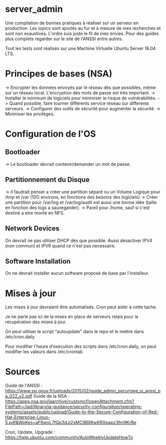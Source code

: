 # server_admin

Une compilation de bonnes pratiques à réaliser sur un serveur en production. Les topics sont ajoutés au fur et à mesure de mes recherches et sont non exaustives. L'ordre suis juste le fil de mes envies. Pour des guides plus complets regarder sur le site de l'ANSSI entre autres.

Tout les tests sont réalisés sur une Machine Virtuelle Ubuntu Server 18.04 LTS.

# Principes de bases (NSA)

-> Encrypter les données envoyés par le réseau dès que possibles, même sur un réseau local. L'encryption des mots de passe est très important.
-> Installer le minimum de logiciels pour minimiser le risque de vulnérabilités.
-> Quand possible, faire tourner différents service réseau sur differents serveurs.
-> Configurer des outils de sécurité pour augmenter la sécurité.
-> Minimiser les privilèges.

# Configuration de l'OS

## Bootloader

-> Le bootloader devrait contenir/demander un mot de passe.

## Partitionnement du Disque

-> Il faudrait penser a créer une partition séparé ou un Volume Logique pour /tmp et /var (10G environs, en fonctions des besoins des logiciels)
-> Créer une partition pour /var/log et /var/log/audit est aussi une bonne idée (taille en fonction des logs a sauvegarder).
-> Pareil pour /home, sauf si c'est destiné a etre monté en NFS.

## Network Devices

On devrait ne pas utiliser DHCP dès que possible. Aussi désactiver IPV4 (non commun) et IPV6 quand ce n'est pas necessaire.

## Software Installation

On ne devrait installer aucun software proposé de base par l'installeur.

# Mises à jour

Les mises à jour devraient être automatisés. Cron peut aider à cette tache.

Je ne parle pas ici de la mises en place de serveurs relais pour la récupération des mises à jour.

On peut utiliser le script "autoupdate" dans le repo et le mettre dans /etc/cron.daily

Pour modifier l'heure d'execution des scripts dans /etc/cron.daily, on peut modifier les valeurs dans /etc/crontab

# Sources

Guide de l'ANSSI : 	https://www.ssi.gouv.fr/uploads/2015/02/guide_admin_securisee_si_anssi_pa_022_v2.pdf
Guide de la NSA :	https://apps.nsa.gov/iaarchive/customcf/openAttachment.cfm?FilePath=/iad/library/ia-guidance/security-configuration/operating-systems/assets/public/upload/Guide-to-the-Secure-Configuration-of-Red-Hat-Enterprise-Linux-5.pdf&WpKes=aF6woL7fQp3dJi2xMC9B8KwKRXpapz3fm9KrBe

Cron, Update, Upgrade :	https://help.ubuntu.com/community/AutoWeeklyUpdateHowTo
